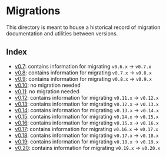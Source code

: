 # Migrations

This directory is meant to house a historical record of migration documentation and utilities between versions.

## Index

* [v0.7](./v0.7): contains information for migrating `v0.6.x` -> `v0.7.x`
* [v0.8](./v0.8): contains information for migrating `v0.7.x` -> `v0.8.x`
* [v0.9](./v0.9): contains information for migrating `v0.8.x` -> `v0.9.x`
* [v0.10](./v0.10): no migration needed
* [v0.11](./v0.11): no migration needed
* [v0.12](./v0.12): contains information for migrating `v0.11.x` -> `v0.12.x`
* [v0.13](./v0.13): contains information for migrating `v0.12.x` -> `v0.13.x`
* [v0.14](./v0.14): contains information for migrating `v0.13.x` -> `v0.14.x`
* [v0.15](./v0.15): contains information for migrating `v0.14.x` -> `v0.15.x`
* [v0.16](./v0.16): contains information for migrating `v0.15.x` -> `v0.16.x`
* [v0.17](./v0.17): contains information for migrating `v0.16.x` -> `v0.17.x`
* [v0.18](./v0.18): contains information for migrating `v0.17.x` -> `v0.18.x`
* [v0.19](./v0.19): contains information for migrating `v0.18.x` -> `v0.19.x`
* [v0.20](./v0.20): contains information for migrating `v0.19.x` -> `v0.20.x`
